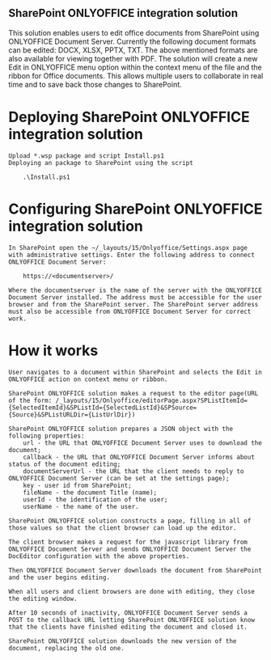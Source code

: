 ## SharePoint ONLYOFFICE integration solution

This solution enables users to edit office documents from SharePoint using ONLYOFFICE Document Server. Currently the following document formats can be edited: DOCX, XLSX, PPTX, TXT. The above mentioned formats are also available for viewing together with PDF.
The solution will create a new Edit in ONLYOFFICE menu option within the context menu of the file and the ribbon for Office documents. This allows multiple users to collaborate in real time and to save back those changes to SharePoint.

# Deploying SharePoint ONLYOFFICE integration solution

	Upload *.wsp package and script Install.ps1 
	Deploying an package to SharePoint using the script 
		
		.\Install.ps1 
	
# Configuring SharePoint ONLYOFFICE integration solution
	
	In SharePoint open the ~/_layouts/15/Onlyoffice/Settings.aspx page with administrative settings. Enter the following address to connect ONLYOFFICE Document Server:
		
		https://<documentserver>/
	
	Where the documentserver is the name of the server with the ONLYOFFICE Document Server installed. The address must be accessible for the user browser and from the SharePoint server. The SharePoint server address must also be accessible from ONLYOFFICE Document Server for correct work.
	
# How it works
	
	User navigates to a document within SharePoint and selects the Edit in ONLYOFFICE action on context menu or ribbon.
	
	SharePoint ONLYOFFICE solution makes a request to the editor page(URL of the form: /_layouts/15/Onlyoffice/editorPage.aspx?SPListItemId={SelectedItemId}&SPListId={SelectedListId}&SPSource={Source}&SPListURLDir={ListUrlDir})
	
	SharePoint ONLYOFFICE solution prepares a JSON object with the following properties:
		url - the URL that ONLYOFFICE Document Server uses to download the document;
		callback - the URL that ONLYOFFICE Document Server informs about status of the document editing;
		documentServerUrl - the URL that the client needs to reply to ONLYOFFICE Document Server (can be set at the settings page);
		key - user id from SharePoint;
		fileName - the document Title (name);
		userId - the identification of the user;
		userName - the name of the user.
	
	SharePoint ONLYOFFICE solution constructs a page, filling in all of those values so that the client browser can load up the editor.
	
	The client browser makes a request for the javascript library from ONLYOFFICE Document Server and sends ONLYOFFICE Document Server the DocEditor configuration with the above properties.
	
	Then ONLYOFFICE Document Server downloads the document from SharePoint and the user begins editing.
	
	When all users and client browsers are done with editing, they close the editing window.
	
	After 10 seconds of inactivity, ONLYOFFICE Document Server sends a POST to the callback URL letting SharePoint ONLYOFFICE solution know that the clients have finished editing the document and closed it.
	
	SharePoint ONLYOFFICE solution downloads the new version of the document, replacing the old one.
	
